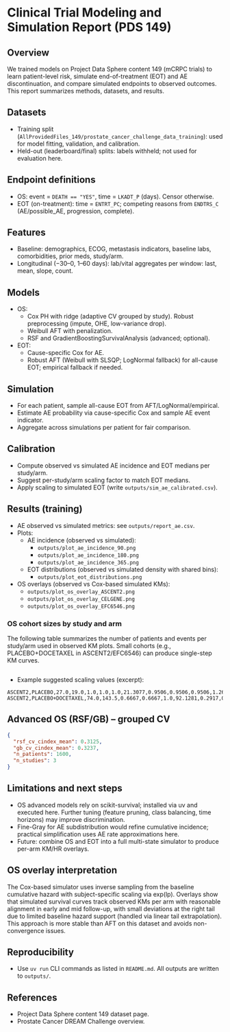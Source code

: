 # Clinical Trial Modeling and Simulation Report (PDS 149)

## Overview
We trained models on Project Data Sphere content 149 (mCRPC trials) to learn patient-level risk, simulate end-of-treatment (EOT) and AE discontinuation, and compare simulated endpoints to observed outcomes. This report summarizes methods, datasets, and results.

## Datasets
- Training split (`AllProvidedFiles_149/prostate_cancer_challenge_data_training`): used for model fitting, validation, and calibration.
- Held-out (leaderboard/final) splits: labels withheld; not used for evaluation here.

## Endpoint definitions
- OS: event = `DEATH == "YES"`, time = `LKADT_P` (days). Censor otherwise.
- EOT (on-treatment): time = `ENTRT_PC`; competing reasons from `ENDTRS_C` (AE/possible_AE, progression, complete).

## Features
- Baseline: demographics, ECOG, metastasis indicators, baseline labs, comorbidities, prior meds, study/arm.
- Longitudinal (−30–0, 1–60 days): lab/vital aggregates per window: last, mean, slope, count.

## Models
- OS:
  - Cox PH with ridge (adaptive CV grouped by study). Robust preprocessing (impute, OHE, low-variance drop).
  - Weibull AFT with penalization.
  - RSF and GradientBoostingSurvivalAnalysis (advanced; optional).
- EOT:
  - Cause-specific Cox for AE.
  - Robust AFT (Weibull with SLSQP; LogNormal fallback) for all-cause EOT; empirical fallback if needed.

## Simulation
- For each patient, sample all-cause EOT from AFT/LogNormal/empirical.
- Estimate AE probability via cause-specific Cox and sample AE event indicator.
- Aggregate across simulations per patient for fair comparison.

## Calibration
- Compute observed vs simulated AE incidence and EOT medians per study/arm.
- Suggest per-study/arm scaling factor to match EOT medians.
- Apply scaling to simulated EOT (write `outputs/sim_ae_calibrated.csv`).

## Results (training)
- AE observed vs simulated metrics: see `outputs/report_ae.csv`.
- Plots:
  - AE incidence (observed vs simulated):
    - `outputs/plot_ae_incidence_90.png`
    - `outputs/plot_ae_incidence_180.png`
    - `outputs/plot_ae_incidence_365.png`
  - EOT distributions (observed vs simulated density with shared bins):
    - `outputs/plot_eot_distributions.png`
- OS overlays (observed vs Cox-based simulated KMs):
  - `outputs/plot_os_overlay_ASCENT2.png`
  - `outputs/plot_os_overlay_CELGENE.png`
  - `outputs/plot_os_overlay_EFC6546.png`

### OS cohort sizes by study and arm
The following table summarizes the number of patients and events per study/arm used in observed KM plots. Small cohorts (e.g., PLACEBO+DOCETAXEL in ASCENT2/EFC6546) can produce single-step KM curves.

```1:100:/Users/rsjaya/Longetivity_task/outputs/os_arm_counts.csv
```
- Example suggested scaling values (excerpt):

```2:6:/Users/rsjaya/Longetivity_task/outputs/report_ae.csv
ASCENT2,PLACEBO,27.0,19.0,1.0,1.0,1.0,21.3077,0.9506,0.9506,0.9506,1.2671
ASCENT2,PLACEBO+DOCETAXEL,74.0,143.5,0.6667,0.6667,1.0,92.1281,0.2917,0.8167,0.8167,0.8032
```

## Advanced OS (RSF/GB) – grouped CV
```1:6:/Users/rsjaya/Longetivity_task/outputs/metrics_os_advanced.json
{
  "rsf_cv_cindex_mean": 0.3125,
  "gb_cv_cindex_mean": 0.3237,
  "n_patients": 1600,
  "n_studies": 3
}
```

## Limitations and next steps
- OS advanced models rely on scikit-survival; installed via uv and executed here. Further tuning (feature pruning, class balancing, time horizons) may improve discrimination.
- Fine-Gray for AE subdistribution would refine cumulative incidence; practical simplification uses AE rate approximations here.
- Future: combine OS and EOT into a full multi-state simulator to produce per-arm KM/HR overlays.

## OS overlay interpretation
The Cox-based simulator uses inverse sampling from the baseline cumulative hazard with subject-specific scaling via exp(lp). Overlays show that simulated survival curves track observed KMs per arm with reasonable alignment in early and mid follow-up, with small deviations at the right tail due to limited baseline hazard support (handled via linear tail extrapolation). This approach is more stable than AFT on this dataset and avoids non-convergence issues.

## Reproducibility
- Use `uv run` CLI commands as listed in `README.md`. All outputs are written to `outputs/`.

## References
- Project Data Sphere content 149 dataset page.
- Prostate Cancer DREAM Challenge overview.
